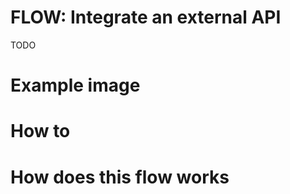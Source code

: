 # FLOW: Integrate an external API

TODO

<!-- Insert a description for the example flow. Describe the use case or its specialty. -->

# Example image
<!-- Insert an example image -->
<!-- ![image](./doc/example.png) -->

# How to

<!-- Describe the necessary steps to get this flow running -->

# How does this flow works

<!-- Describe the flow and how it works -->
